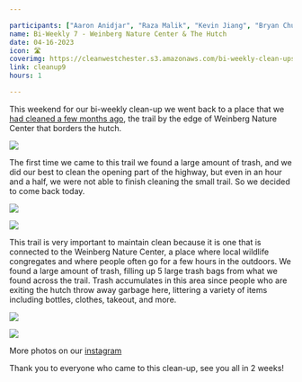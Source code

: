 ```yaml
---

participants: ["Aaron Anidjar", "Raza Malik", "Kevin Jiang", "Bryan Chung", "Chloe Ji", "Zachary Arnold", "Max McEvoy", "Kelly Deng", "Beck Landless", "Sophia Wu"]
name: Bi-Weekly 7 - Weinberg Nature Center & The Hutch
date: 04-16-2023
icon: 🛣
coverimg: https://cleanwestchester.s3.amazonaws.com/bi-weekly-clean-ups/clean-up-9/cleanup8insta-10.jpg
link: cleanup9
hours: 1

---
```


This weekend for our bi-weekly clean-up we went back to a place that we [had cleaned a few months ago](https://www.cleanwestchester.org/cleanups/cleanup6), the trail by the edge of Weinberg Nature Center that borders the hutch.

![](https://cleanwestchester.s3.amazonaws.com/bi-weekly-clean-ups/clean-up-9/cleanup8insta-3.jpg)

The first time we came to this trail we found a large amount of trash, and we did our best to clean the opening part of the highway, but even in an hour and a half, we were not able to finish cleaning the small trail. So we decided to come back today.

![](https://cleanwestchester.s3.amazonaws.com/bi-weekly-clean-ups/clean-up-9/cleanup8insta-6.jpg)

![](https://cleanwestchester.s3.amazonaws.com/bi-weekly-clean-ups/clean-up-9/cleanup8insta-8.jpg)

This trail is very important to maintain clean because it is one that is connected to the Weinberg Nature Center, a place where local wildlife congregates and where people often go for a few hours in the outdoors. 
We found a large amount of trash, filling up 5 large trash bags from what we found across the trail. Trash accumulates in this area since people who are exiting the hutch throw away garbage here, littering a variety of items including bottles, clothes, takeout, and more.

![](https://cleanwestchester.s3.amazonaws.com/bi-weekly-clean-ups/clean-up-9/cleanup8insta-7.jpg)

![](https://cleanwestchester.s3.amazonaws.com/bi-weekly-clean-ups/clean-up-9/cleanup8insta-9.jpg)

More photos on our [instagram](https://www.instagram.com/p/CrHD2nGvYLb/)

Thank you to everyone who came to this clean-up, see you all in 2 weeks!